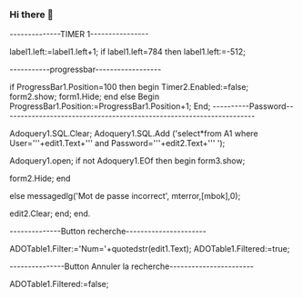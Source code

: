 ### Hi there 👋

<!--
**taharmek/taharmek** is a ✨ _special_ ✨ repository because its `README.md` (this file) appears on your GitHub profile.

Here are some ideas to get you started:

- 🔭 I’m currently working on ...
- 🌱 I’m currently learning ...
- 👯 I’m looking to collaborate on ...
- 🤔 I’m looking for help with ...
- 💬 Ask me about ...
- 📫 How to reach me: ...
- 😄 Pronouns: ...
- ⚡ Fun fact: ...
-->
--------------TIMER 1----------------

label1.left:=label1.left+1;
if label1.left=784 then
label1.left:=-512;



-----------progressbar------------------


if ProgressBar1.Position=100 then
begin
  Timer2.Enabled:=false;
  form2.show;
  form1.Hide;
end
else
Begin
 ProgressBar1.Position:=ProgressBar1.Position+1;
End;
----------Password---------------------------------------------------------------------


Adoquery1.SQL.Clear;
Adoquery1.SQL.Add ('select*from A1 where User='''+edit1.Text+''' and Password='''+edit2.Text+''' ');

Adoquery1.open;
if not Adoquery1.EOf then 
begin
form3.show;

form2.Hide;
end

else
messagedlg('Mot de passe incorrect', mterror,[mbok],0);

edit2.Clear;
end;
end.


--------------Button recherche----------------------


ADOTable1.Filter:='Num='+quotedstr(edit1.Text);
ADOTable1.Filtered:=true;

---------------Button Annuler la recherche-----------------------


ADOTable1.Filtered:=false;
